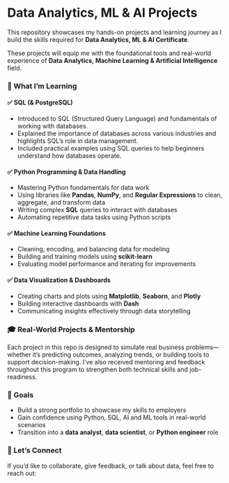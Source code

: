# **Data Analytics, ML & AI Projects**


This repository showcases my hands-on projects and learning journey as I build the skills required for **Data Analytics, ML & AI Certificate**.

These projects will equip me with the foundational tools and real-world experience of **Data Analytics, Machine Learning & Artificial Intelligence** field.


### 🔧 What I’m Learning

#### ✅ SQL (& PostgreSQL)

* Introduced to SQL (Structured Query Language) and fundamentals of working with databases.
* Explained the importance of databases across various industries and highlights SQL’s role in data management.
* Included practical examples using SQL queries to help beginners understand how databases operate. 


#### ✅ Python Programming & Data Handling

* Mastering Python fundamentals for data work
* Using libraries like **Pandas**, **NumPy**, and **Regular Expressions** to clean, aggregate, and transform data
* Writing complex **SQL** queries to interact with databases
* Automating repetitive data tasks using Python scripts

#### ✅ Machine Learning Foundations

* Cleaning, encoding, and balancing data for modeling
* Building and training models using **scikit-learn**
* Evaluating model performance and iterating for improvements

#### ✅ Data Visualization & Dashboards

* Creating charts and plots using **Matplotlib**, **Seaborn**, and **Plotly**
* Building interactive dashboards with **Dash**
* Communicating insights effectively through data storytelling


### 🎓 Real-World Projects & Mentorship

Each project in this repo is designed to simulate real business problems—whether it’s predicting outcomes, analyzing trends, or building tools to support decision-making. I’ve also received mentoring and feedback throughout this program to strengthen both technical skills and job-readiness.


### 🚀 Goals

* Build a strong portfolio to showcase my skills to employers
* Gain confidence using Python, SQL, AI and ML tools in real-world scenarios
* Transition into a **data analyst**, **data scientist**, or **Python engineer** role


### 🔗 Let’s Connect

If you’d like to collaborate, give feedback, or talk about data, feel free to reach out:

